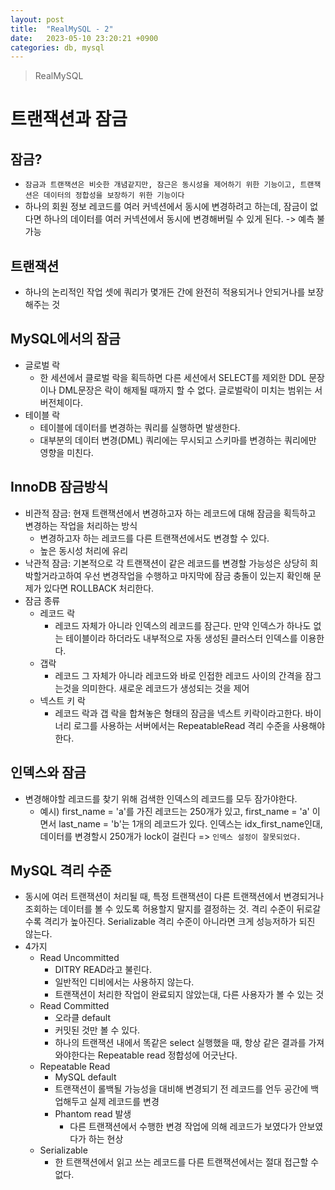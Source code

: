 ```yaml
---
layout: post
title:  "RealMySQL - 2"
date:   2023-05-10 23:20:21 +0900
categories: db, mysql
---
```


> RealMySQL

# 트랜잭션과 잠금

## 잠금?
- `잠금과 트랜잭션은 비슷한 개념같지만, 잠근은 동시성을 제어하기 위한 기능이고, 트랜잭션은 데이터의 정합성을 보장하기 위한 기능이다`
- 하나의 회원 정보 레코드를 여러 커넥션에서 동시에 변경하려고 하는데, 잠금이 없다면 하나의 데이터를 여러 커넥션에서 동시에 변경해버릴 수 있게 된다. -> 예측 불가능


## 트랜잭션
- 하나의 논리적인 작업 셋에 쿼리가 몇개든 간에 완전히 적용되거나 안되거나를 보장해주는 것

## MySQL에서의 잠금
- 글로벌 락
    - 한 세션에서 클로벌 락을 획득하면 다른 세션에서 SELECT를 제외한 DDL 문장이나 DML문장은 락이 해제될 때까지 할 수 없다. 글로벌락이 미치는 범위는 서버전체이다.
- 테이블 락
    - 테이블에 데이터를 변경하는 쿼리를 실행하면 발생한다.
    - 대부분의 데이터 변경(DML) 쿼리에는 무시되고 스키마를 변경하는 쿼리에만 영향을 미친다.

## InnoDB 잠금방식
- 비관적 잠금: 현재 트랜잭션에서 변경하고자 하는 레코드에 대해 잠금을 획득하고 변경하는 작업을 처리하는 방식
    - 변경하고자 하는 레코드를 다른 트랜잭션에서도 변경할 수 있다.
    - 높은 동시성 처리에 유리
- 낙관적 잠금: 기본적으로 각 트랜잭션이 같은 레코드를 변경할 가능성은 상당히 희박할거라고하여 우선 변경작업을 수행하고 마지막에 잠금 충돌이 있는지 확인해 문제가 있다면 ROLLBACK 처리한다.
- 잠금 종류
    - 레코드 락
        - 레코드 자체가 아니라 인덱스의 레코드를 잠근다. 만약 인덱스가 하나도 없는 테이블이라 하더라도 내부적으로 자동 생성된 클러스터 인덱스를 이용한다.
    - 갭락
        - 레코드 그 자체가 아니라 레코드와 바로 인접한 레코드 사이의 간격을 잠그는것을 의미한다. 새로운 레코드가 생성되는 것을 제어
    - 넥스트 키 락
        - 레코드 락과 갭 락을 합쳐놓은 형태의 잠금을 넥스트 키락이라고한다. 바이너리 로그를 사용하는 서버에서는 RepeatableRead 격리 수준을 사용해야한다.

## 인덱스와 잠금
- 변경해야할 레코드를 찾기 위해 검색한 인덱스의 레코드를 모두 잠가야한다.
    - 예시) first_name = 'a'를 가진 레코드는 250개가 있고, first_name = 'a' 이면서 last_name = 'b'는 1개의 레코드가 있다. 인덱스는 idx_first_name인대, 데이터를 변경할시 250개가 lock이 걸린다 => `인덱스 설정이 잘못되었다.`

## MySQL 격리 수준
- 동시에 여러 트랜잭션이 처리될 때, 특정 트랜잭션이 다른 트랜잭션에서 변경되거나 조회하는 데이터를 볼 수 있도록 허용할지 말지를 결정하는 것. 격리 수준이 뒤로갈수록 격리가 높아진다. Serializable 격리 수준이 아니라면 크게 성능저하가 되진 않는다.
- 4가지
    - Read Uncommitted
        - DITRY READ라고 불린다.
        - 일반적인 디비에서는 사용하지 않는다.
        - 트랜잭션이 처리한 작업이 완료되지 않았는대, 다른 사용자가 볼 수 있는 것
    - Read Committed
        - 오라클 default
        - 커밋된 것만 볼 수 있다.
        - 하나의 트랜잭션 내에서 똑같은 select 실행했을 때, 항상 같은 결과를 가져와야한다는 Repeatable read 정합성에 어긋난다.
    - Repeatable Read
        - MySQL default
        - 트랜잭션이 롤백될 가능성을 대비해 변경되기 전 레코드를 언두 공간에 백업해두고 실제 레코드를 변경
        - Phantom read 발생
            - 다른 트랜잭션에서 수행한 변경 작업에 의해 레코드가 보였다가 안보였다가 하는 현상
    - Serializable
        - 한 트랜잭션에서 읽고 쓰는 레코드를 다른 트랜잭션에서는 절대 접근할 수 없다.
